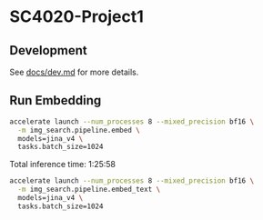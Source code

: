 # SC4020-Project1

## Development

See [docs/dev.md](docs/dev.md) for more details.

## Run Embedding

```sh
accelerate launch --num_processes 8 --mixed_precision bf16 \
  -m img_search.pipeline.embed \
  models=jina_v4 \
  tasks.batch_size=1024
```

Total inference time: 1:25:58

```sh
accelerate launch --num_processes 8 --mixed_precision bf16 \
  -m img_search.pipeline.embed_text \
  models=jina_v4 \
  tasks.batch_size=1024
```
